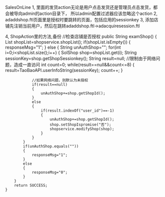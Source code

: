 SalesOnLine
1,	里面的发货action无论是用户点击发货还是管理员点击发货，都会被导向admin的action目录下，
	所以admin配置过滤器应该忽略这个action
2,	adaddshop.ftl页面里是授权时要跳转的页面，包括应用的sessionkey
3,	添加店铺先注销当前用户，然后在跳转adaddshop.ftl->adacquiresession.ftl

4,	ShopAction里的方法,备份
	//检查店铺是否授权
	public String examShop()
	{
		List<SolShop> shopList=shopservice.shopList();
		if(shopList.isEmpty())
		{
			responseMsg="1";
		}
		else 
		{
			String unAuthShop="";
			for(int i=0;i<shopList.size();i++)
			{
				SolShop shop=shopList.get(i);
				String sessionKey=shop.getShopSessionkey();
				String result=null;
				//限制由于网络问题，造成一直访问
				int count=0;
				while(result==null&&count<=8)
				{
					result=TaoBaoAPI.userInfoString(sessionKey);
					count++;
				}
				
				//如果网络问题，则默认为未授权
				if(result==null)
				{
					unAuthShop+=shop.getShopId();
				}
				else 
				{
					if(result.indexOf("user_id")==-1)
					{
						unAuthShop+=shop.getShopId();
						shop.setShopIspromise("否");
						shopservice.modifyShop(shop);
					}
				}
			}
			if(unAuthShop.equals(""))
			{
				responseMsg="1";
			}
			else 
			{
				responseMsg="0";
			}
		}
		return SUCCESS;
	}
	